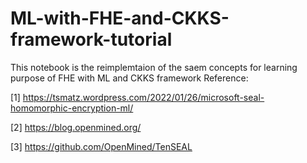 # ML-with-FHE-and-CKKS-framework-tutorial

This notebook is the reimplemtaion of the saem concepts for learning purpose of FHE with ML and CKKS framework
Reference:

[1] https://tsmatz.wordpress.com/2022/01/26/microsoft-seal-homomorphic-encryption-ml/ 

[2] https://blog.openmined.org/

[3] https://github.com/OpenMined/TenSEAL
